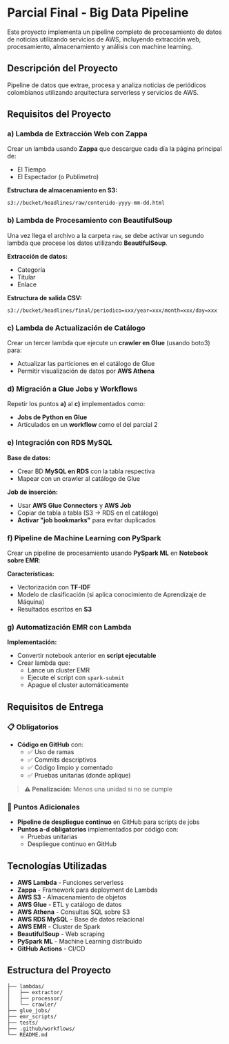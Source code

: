 # Parcial Final - Big Data Pipeline

Este proyecto implementa un pipeline completo de procesamiento de datos de noticias utilizando servicios de AWS, incluyendo extracción web, procesamiento, almacenamiento y análisis con machine learning.

## Descripción del Proyecto

Pipeline de datos que extrae, procesa y analiza noticias de periódicos colombianos utilizando arquitectura serverless y servicios de AWS.

## Requisitos del Proyecto

### a) Lambda de Extracción Web con Zappa

Crear un lambda usando **Zappa** que descargue cada día la página principal de:

- El Tiempo
- El Espectador (o Publímetro)

**Estructura de almacenamiento en S3:**

```
s3://bucket/headlines/raw/contenido-yyyy-mm-dd.html
```

### b) Lambda de Procesamiento con BeautifulSoup

Una vez llega el archivo a la carpeta `raw`, se debe activar un segundo lambda que procese los datos utilizando **BeautifulSoup**.

**Extracción de datos:**

- Categoría
- Titular
- Enlace

**Estructura de salida CSV:**

```
s3://bucket/headlines/final/periodico=xxx/year=xxx/month=xxx/day=xxx
```

### c) Lambda de Actualización de Catálogo

Crear un tercer lambda que ejecute un **crawler en Glue** (usando boto3) para:

- Actualizar las particiones en el catálogo de Glue
- Permitir visualización de datos por **AWS Athena**

### d) Migración a Glue Jobs y Workflows

Repetir los puntos **a)** al **c)** implementados como:

- **Jobs de Python en Glue**
- Articulados en un **workflow** como el del parcial 2

### e) Integración con RDS MySQL

**Base de datos:**

- Crear BD **MySQL en RDS** con la tabla respectiva
- Mapear con un crawler al catálogo de Glue

**Job de inserción:**

- Usar **AWS Glue Connectors** y **AWS Job**
- Copiar de tabla a tabla (S3 → RDS en el catálogo)
- **Activar "job bookmarks"** para evitar duplicados

### f) Pipeline de Machine Learning con PySpark

Crear un pipeline de procesamiento usando **PySpark ML** en **Notebook sobre EMR**:

**Características:**

- Vectorización con **TF-IDF**
- Modelo de clasificación (si aplica conocimiento de Aprendizaje de Máquina)
- Resultados escritos en **S3**

### g) Automatización EMR con Lambda

**Implementación:**

- Convertir notebook anterior en **script ejecutable**
- Crear lambda que:
  - Lance un cluster EMR
  - Ejecute el script con `spark-submit`
  - Apague el cluster automáticamente

## Requisitos de Entrega

### 📋 Obligatorios

- **Código en GitHub** con:
  - ✅ Uso de ramas
  - ✅ Commits descriptivos
  - ✅ Código limpio y comentado
  - ✅ Pruebas unitarias (donde aplique)

> **⚠️ Penalización:** Menos una unidad si no se cumple

### 🚀 Puntos Adicionales

- **Pipeline de despliegue continuo** en GitHub para scripts de jobs
- **Puntos a-d obligatorios** implementados por código con:
  - Pruebas unitarias
  - Despliegue continuo en GitHub

## Tecnologías Utilizadas

- **AWS Lambda** - Funciones serverless
- **Zappa** - Framework para deployment de Lambda
- **AWS S3** - Almacenamiento de objetos
- **AWS Glue** - ETL y catálogo de datos
- **AWS Athena** - Consultas SQL sobre S3
- **AWS RDS MySQL** - Base de datos relacional
- **AWS EMR** - Cluster de Spark
- **BeautifulSoup** - Web scraping
- **PySpark ML** - Machine Learning distribuido
- **GitHub Actions** - CI/CD

## Estructura del Proyecto

```
├── lambdas/
│   ├── extractor/
│   ├── processor/
│   └── crawler/
├── glue_jobs/
├── emr_scripts/
├── tests/
├── .github/workflows/
└── README.md
```
